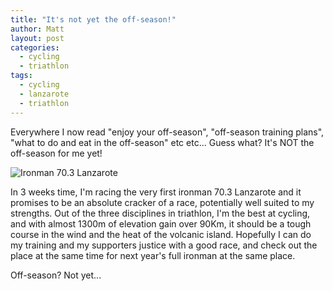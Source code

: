 ```yaml
---
title: "It's not yet the off-season!"
author: Matt
layout: post
categories:
  - cycling
  - triathlon
tags:
  - cycling
  - lanzarote
  - triathlon
---
```

Everywhere I now read "enjoy your off-season", "off-season training plans", "what to do and eat in the off-season" etc etc... Guess what? It's NOT the off-season for me yet!

<p class="attachement"><span><img src="{{ "ironman-703-weblogo.jpg" | image_path | cdn }}" alt="Ironman 70.3 Lanzarote" /></span></p>

In 3 weeks time, I'm racing the very first ironman 70.3 Lanzarote and it promises to be an absolute cracker of a race, potentially well suited to my strengths. Out of the three disciplines in triathlon, I'm the best at cycling, and with almost 1300m of elevation gain over 90Km, it should be a tough course in the wind and the heat of the volcanic island. Hopefully I can do my training and my supporters justice with a good race, and check out the place at the same time for next year's full ironman at the same place.

Off-season? Not yet...